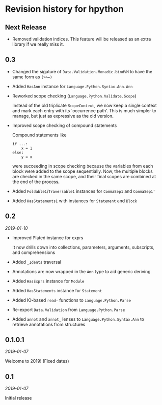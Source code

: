 # Revision history for hpython

## Next Release

* Removed validation indices. This feature will be released as an
  extra library if we really miss it.

## 0.3

* Changed the sigature of `Data.Validation.Monadic.bindVM` to have the same form as
  `(>>=)`
  
* Added `HasAnn` instance for `Language.Python.Syntax.Ann.Ann`

* Reworked scope checking (`Language.Python.Validate.Scope`)

  Instead of the old triplicate `ScopeContext`, we now keep a single context
  and mark each entry with its 'occurrence path'. This is much simpler to manage,
  but just as expressive as the old version.
  
* Improved scope checking of compound statements

  Compound statements like
  
  ```
  if ...:
      x = 1
  else:
      y = x
  ```
  
  were succeeding in scope checking because the variables from each block were
  added to the scope sequentially. Now, the multiple blocks are checked in the
  same scope, and their final scopes are combined at the end of the process.
  
* Added `Foldable1`/`Traversable1` instances for `CommaSep1` and `CommaSep1'`

* Added `HasStatements1` with instances for `Statement` and `Block`

## 0.2

*2019-01-10*

* Improved Plated instance for exprs

  It now drills down into collections, parameters, arguments, subscripts, and
  comprehensions
  
* Added `_Idents` traversal

* Annotations are now wrapped in the `Ann` type to aid generic deriving

* Added `HasExprs` instance for `Module`

* Added `HasStatements` instance for `Statement`

* Added IO-based `read-` functions to `Language.Python.Parse`

* Re-export `Data.Validation` from `Language.Python.Parse`

* Added `annot` and `annot_` lenses to `Language.Python.Syntax.Ann` to retrieve
  annotations from structures

## 0.1.0.1

*2019-01-07*

Welcome to 2019! (Fixed dates)

## 0.1

*2019-01-07*

Initial release
